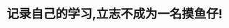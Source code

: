 # 记录自己的学习,立志不成为一名摸鱼仔!

[webpack相关]: https://github.com/fangshiming-hub/Just-Study/blob/main/webpack/webpack.md

